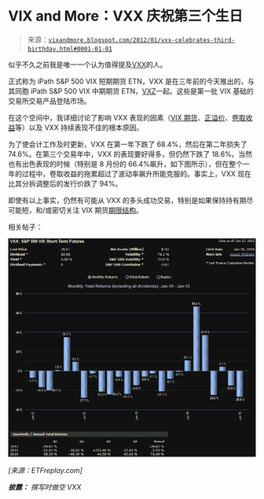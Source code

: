 <!--yml

类别：未分类

日期：2024 年 5 月 18 日 16:42:15

-->

# VIX and More：VXX 庆祝第三个生日

> 来源：[`vixandmore.blogspot.com/2012/01/vxx-celebrates-third-birthday.html#0001-01-01`](http://vixandmore.blogspot.com/2012/01/vxx-celebrates-third-birthday.html#0001-01-01)

似乎不久之前我是唯一一个认为值得提及[VXX](http://vixandmore.blogspot.com/search/label/VXX)的人。

正式称为 iPath S&P 500 VIX 短期期货 ETN，VXX 是在三年前的今天推出的，与其同胞 iPath S&P 500 VIX 中期期货 ETN，[VXZ](http://vixandmore.blogspot.com/search/label/VXZ)一起。这些是第一批 VIX 基础的交易所交易产品登陆市场。

在这个空间中，我详细讨论了影响 VXX 表现的因素（[VIX 期货](http://vixandmore.blogspot.com/search/label/VIX%20futures)、[正溢价](http://vixandmore.blogspot.com/search/label/contango)、[卷取收益](http://vixandmore.blogspot.com/search/label/roll%20yield)等）以及 VXX 持续表现不佳的根本原因。

为了使会计工作及时更新，VXX 在第一年下跌了 68.4%，然后在第二年损失了 74.6%。在第三个交易年中，VXX 的表现要好得多，但仍然下跌了 18.6%。当然也有出色表现的时候（特别是 8 月份的 66.4%飙升，如下图所示），但在整个一年的过程中，卷取收益的拖累超过了波动率飙升所能克服的。事实上，VXX 现在比其分拆调整后的发行价跌了 94%。

即使有以上事实，仍然有可能从 VXX 的多头成功交易，特别是如果保持持有期尽可能短，和/或密切关注 VIX 期货[期限结构](http://vixandmore.blogspot.com/search/label/term%20structurehttp:/vixandmore.blogspot.com/search/label/term%20structure)。

相关帖子：

*![](img/357743ad12a1c1e25454a84aff2527db.png)*

*[来源：ETFreplay.com]*

****披露：*** *撰写时做空 VXX**
